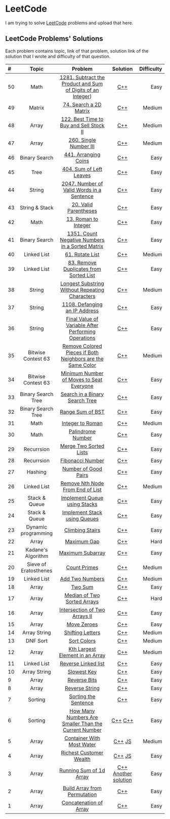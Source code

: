 # LeetCode
I am trying to solve [LeetCode](https://leetcode.com/) problems and upload that here.

## LeetCode Problems' Solutions
Each problem contains topic, link of that problem, solution link of the solution that I wrote and difficulty of that question.

| # |  Topic  | Problem | Solution | Difficulty |
| :---         |     :---:      |     :---:      |     :---:      |          ---: |
|      50      |     Math   |  [1281. Subtract the Product and Sum of Digits of an Integer](https://leetcode.com/problems/subtract-the-product-and-sum-of-digits-of-an-integer/))    | [C++](https://leetcode.com/submissions/detail/729560128/) |  Easy  |
|      49      |     Matrix   |  [74. Search a 2D Matrix](https://leetcode.com/problems/search-a-2d-matrix/)     | [C++](https://leetcode.com/submissions/detail/631947077/) |  Medium  |
|      48      |     Array   |  [122. Best Time to Buy and Sell Stock II](https://leetcode.com/problems/best-time-to-buy-and-sell-stock-ii/)     | [C++](https://leetcode.com/submissions/detail/584875591/) |  Medium  |
|      47      |     Array   |  [260. Single Number III](https://leetcode.com/problems/single-number-iii/)     | [C++](https://leetcode.com/submissions/detail/582869046/) |  Medium  |
|      46      |     Binary Search   |  [441. Arranging Coins](https://leetcode.com/problems/arranging-coins/)     | [C++](https://leetcode.com/submissions/detail/582532054/) |  Easy  |
|      45      |     Tree   |  [404. Sum of Left Leaves](https://leetcode.com/problems/sum-of-left-leaves/)     | [C++](https://leetcode.com/submissions/detail/581852172/) |  Easy  |
|      44      |     String   |  [2047. Number of Valid Words in a Sentence](https://leetcode.com/problems/number-of-valid-words-in-a-sentence/)     | [C++](https://leetcode.com/submissions/detail/576433104/) |  Easy  |
|      43      |     String & Stack   |  [20. Valid Parentheses](https://leetcode.com/problems/valid-parentheses/)     | [C++](https://leetcode.com/submissions/detail/575900781/) |  Easy  |
|      42      |     Math   |  [13. Roman to Integer](https://leetcode.com/problems/roman-to-integer/)     | [C++](https://leetcode.com/submissions/detail/575874299/) |  Easy  |
|      41      |     Binary Search   |  [1351. Count Negative Numbers in a Sorted Matrix](https://leetcode.com/problems/count-negative-numbers-in-a-sorted-matrix/)     | [C++](https://leetcode.com/submissions/detail/575475344/) |  Easy  |
|      40      |     Linked List   |  [61. Rotate List](https://leetcode.com/problems/rotate-list/)     | [C++](https://leetcode.com/submissions/detail/574829347/) |  Medium  |
|      39      |     Linked List   |  [83. Remove Duplicates from Sorted List](https://leetcode.com/problems/remove-duplicates-from-sorted-list/)     | [C++](https://leetcode.com/submissions/detail/574824177/) |  Easy  |
|      38      |     String   |  [Longest Substring Without Repeating Characters](https://leetcode.com/problems/longest-substring-without-repeating-characters/)     | [C++](https://leetcode.com/submissions/detail/574375224/) |  Medium  |
|      37      |    String      |  [1108. Defanging an IP Address](https://leetcode.com/problems/defanging-an-ip-address/)     |      [C++](https://leetcode.com/submissions/detail/574367401/)       |  Easy  |
|      36      |    String      |  [Final Value of Variable After Performing Operations](https://leetcode.com/problems/final-value-of-variable-after-performing-operations/)     |      [C++](https://leetcode.com/submissions/detail/574364245/)       |  Easy  |
|      35      |     Bitwise Contest 63   |  [Remove Colored Pieces if Both Neighbors are the Same Color](https://leetcode.com/contest/biweekly-contest-63/problems/remove-colored-pieces-if-both-neighbors-are-the-same-color/)     | [C++](https://leetcode.com/contest/biweekly-contest-63/submissions/detail/572138645/) |  Medium  |
|      34       |     Bitwise Contest 63    |  [Minimum Number of Moves to Seat Everyone](https://leetcode.com/contest/biweekly-contest-63/problems/minimum-number-of-moves-to-seat-everyone/)     | [C++](https://leetcode.com/contest/biweekly-contest-63/submissions/detail/572129271/) |  Easy  |
|      33       |     Binary Search Tree   |  [Search in a Binary Search Tree](https://leetcode.com/problems/search-in-a-binary-search-tree/)     | [C++](https://leetcode.com/submissions/detail/571020073/) |  Easy  |
|      32       |     Binary Search Tree   |  [Range Sum of BST](https://leetcode.com/problems/range-sum-of-bst/)     | [C++](https://leetcode.com/submissions/detail/571013190/) |  Easy  |
|      31      |     Math   |  [Integer to Roman](https://leetcode.com/problems/integer-to-roman/)     | [C++](https://leetcode.com/submissions/detail/568892239/) |  Medium  |
|      30       |     Math   |  [Palindrome Number](https://leetcode.com/problems/palindrome-number/)     | [C++](https://leetcode.com/submissions/detail/568888709/) |  Easy  |
|      29       |     Recurrsion   |  [Merge Two Sorted Lists](https://leetcode.com/problems/merge-two-sorted-lists/)     | [C++](https://leetcode.com/submissions/detail/567364766/) |  Easy  |
|      28       |     Recurrsion   |  [Fibonacci Number](https://leetcode.com/problems/fibonacci-number/)     | [C++](https://leetcode.com/submissions/detail/567356106/) |  Easy  |
|      27       |     Hashing   |  [Number of Good Pairs](https://leetcode.com/problems/number-of-good-pairs/)     | [C++](https://leetcode.com/submissions/detail/567346039/) |  Easy  |
|      26      |     Linked List   |  [Remove Nth Node From End of List](https://leetcode.com/problems/remove-nth-node-from-end-of-list/)     | [C++](https://leetcode.com/submissions/detail/566237925/) |  Medium  |
|      25       |     Stack & Queue    |  [Implement Queue using Stacks](https://leetcode.com/problems/implement-queue-using-stacks/)     | [C++](https://leetcode.com/submissions/detail/566215777/) |  Easy  |
|      24       |     Stack & Queue    |  [Implement Stack using Queues](https://leetcode.com/problems/implement-stack-using-queues/)     | [C++](https://leetcode.com/submissions/detail/566209442/) |  Easy  |
|      23       |     Dynamic programming    |  [Climbing Stairs](https://leetcode.com/problems/climbing-stairs/)     | [C++](https://leetcode.com/submissions/detail/566198011/) |  Easy  |
|      22      |     Array      |  [Maximum Gap](https://leetcode.com/problems/maximum-gap/)     |      [C++](https://leetcode.com/submissions/detail/562990455/)       |  Hard  |
|      21      |     Kadane's Algorithm      |  [Maximum Subarray](https://leetcode.com/problems/maximum-subarray/)     |      [C++](https://leetcode.com/submissions/detail/562983300/)       |  Easy  |
|      20      |     Sieve of Eratosthenes   |  [Count Primes](https://leetcode.com/problems/count-primes/)     | [C++](https://leetcode.com/submissions/detail/562324816/) |  Medium  |
|      19      |     Linked List   |  [Add Two Numbers](https://leetcode.com/problems/add-two-numbers/)     | [C++](https://leetcode.com/submissions/detail/554030127/) |  Medium  |
|      18      |     Array      |  [Two Sum](https://leetcode.com/problems/two-sum/)     |      [C++](https://leetcode.com/submissions/detail/554018436/)       |  Easy  |
|      17      |     Array      |  [Median of Two Sorted Arrays](https://leetcode.com/problems/median-of-two-sorted-arrays/)     |      [C++](https://leetcode.com/submissions/detail/552656467/)       |  Hard  |
|      16      |     Array      |  [Intersection of Two Arrays II](https://leetcode.com/problems/intersection-of-two-arrays-ii/)     |      [C++](https://leetcode.com/submissions/detail/551619261/)       |  Easy  |
|      15      |     Array      |  [Move Zeroes](https://leetcode.com/problems/move-zeroes/)     |      [C++](https://leetcode.com/submissions/detail/551610360/)       |  Easy  |
|      14      |     Array String   |  [Shifting Letters](https://leetcode.com/problems/shifting-letters/)     | [C++](https://leetcode.com/submissions/detail/551584714/) |  Medium  |
|      13      |     DNF Sort   |  [Sort Colors](https://leetcode.com/problems/sort-colors/)     | [C++](https://leetcode.com/submissions/detail/551014131/) |  Medium  |
|      12      |     Array   |  [Kth Largest Element in an Array](https://leetcode.com/problems/kth-largest-element-in-an-array/)     | [C++](https://leetcode.com/submissions/detail/550994337/) |  Medium  |
|      11      |     Linked List   |  [Reverse Linked list](https://leetcode.com/problems/reverse-linked-list/)     | [C++](https://leetcode.com/submissions/detail/550982943/) |  Easy  |
|      10      |     Array String   |  [Slowest Key](https://leetcode.com/problems/slowest-key/)     | [C++](https://leetcode.com/submissions/detail/550485975/) |  Easy  |
|      9       |     Array    |  [Reverse Bits](https://leetcode.com/problems/reverse-bits/)     | [C++](https://leetcode.com/submissions/detail/550474569/) |  Easy  |
|      8       |     Array    |  [Reverse String](https://leetcode.com/problems/reverse-string/)     | [C++](https://leetcode.com/submissions/detail/550466713/) |  Easy  |
|      7       |     Sorting    |  [Sorting the Sentence](https://leetcode.com/problems/sorting-the-sentence/)     | [C++](https://leetcode.com/submissions/detail/548492216/) |  Easy  |
|      6       |     Sorting    |  [How Many Numbers Are Smaller Than the Current Number](https://leetcode.com/problems/how-many-numbers-are-smaller-than-the-current-number/)     |      [C++](https://leetcode.com/submissions/detail/548466253/)    [C++](https://leetcode.com/submissions/detail/548469884/)   |  Easy  |
|      5       |     Array      |  [Container With Most Water](https://leetcode.com/problems/container-with-most-water/)     |      [C++](https://leetcode.com/submissions/detail/547266476/)    [JS](https://leetcode.com/submissions/detail/547271092/)   |  Medium  |
|      4       |     Array      |  [Richest Customer Wealth](https://leetcode.com/problems/richest-customer-wealth/)     |      [C++](https://leetcode.com/submissions/detail/547245759/)    [JS](https://leetcode.com/submissions/detail/547249190/)       |  Easy  |
|      3       |     Array      |  [Running Sum of 1d Array](https://leetcode.com/problems/running-sum-of-1d-array/)     |      [C++](https://leetcode.com/submissions/detail/547217025/)  [Another solution](https://leetcode.com/submissions/detail/729580132/)   |  Easy  |
|      2       |     Array      |  [Build Array from Permutation](https://leetcode.com/problems/build-array-from-permutation/)     |      [C++](https://leetcode.com/submissions/detail/546717661/)       |  Easy  |
|      1       |     Array      |  [Concatenation of Array](https://leetcode.com/problems/concatenation-of-array/)     |      [C++](https://leetcode.com/submissions/detail/546710380/)       |  Easy  |
